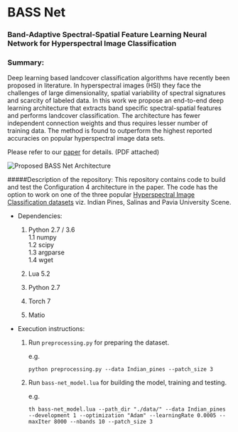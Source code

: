 # BASS Net
### Band-Adaptive Spectral-Spatial Feature Learning Neural Network for Hyperspectral Image Classification

### Summary:
Deep learning based landcover classification algorithms have recently been proposed in literature. In hyperspectral images (HSI) they face the challenges of large dimensionality, spatial variability of spectral signatures and scarcity of labeled data. In this work we propose an end-to-end deep learning architecture that extracts band specific spectral-spatial features and performs landcover classification. The architecture has fewer independent connection weights and thus requires lesser number of training data. The method is found to outperform the highest reported accuracies on popular hyperspectral image data sets.

Please refer to our [paper](https://arxiv.org/abs/1612.00144) for details. (PDF attached)

![Proposed BASS Net Architecture](Figures/DeLHI_framework_diagram.png)

#####Description of the repository:
This repository contains code to build and test the Configuration 4 architecture in the paper. The code has the option to work on one of the three popular [Hyperspectral Image Classification datasets](http://www.ehu.eus/ccwintco/index.php?title=Hyperspectral_Remote_Sensing_Scenes) viz. Indian Pines, Salinas and Pavia University Scene. 

* Dependencies:
	1. Python 2.7 / 3.6 <br>
		1.1 numpy <br>
		1.2 scipy <br>
		1.3 argparse <br>
		1.4 wget <br>



	1. Lua 5.2
	2. Python 2.7
	3. Torch 7
	4. Matio

 	
* Execution instructions:

	1. Run ```preprocessing.py``` for preparing the dataset. 
	
		e.g.
	
		```
		python preprocessing.py --data Indian_pines --patch_size 3
		```
		
	2. Run ```bass-net_model.lua``` for building the model, training and testing.

		e.g.
		
		```
		th bass-net_model.lua --path_dir "./data/" --data Indian_pines --development 1 --optimization "Adam" --learningRate 0.0005 --maxIter 8000 --nbands 10 --patch_size 3 
		```
	
